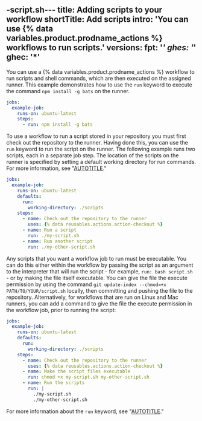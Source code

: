 -script.sh---
title: Adding scripts to your workflow
shortTitle: Add scripts
intro: 'You can use {% data variables.product.prodname_actions %} workflows to run scripts.'
versions:
  fpt: '*'
  ghes: '*'
  ghec: '*'
---

You can use a {% data variables.product.prodname_actions %} workflow to run scripts and shell commands, which are then executed on the assigned runner. This example demonstrates how to use the `run` keyword to execute the command `npm install -g bats` on the runner.

```yaml
jobs:
  example-job:
    runs-on: ubuntu-latest
    steps:
      - run: npm install -g bats
```

To use a workflow to run a script stored in your repository you must first check out the repository to the runner. Having done this, you can use the `run` keyword to run the script on the runner. The following example runs two scripts, each in a separate job step. The location of the scripts on the runner is specified by setting a default working directory for run commands. For more information, see "[AUTOTITLE](/actions/using-jobs/setting-default-values-for-jobs)."

```yaml
jobs:
  example-job:
    runs-on: ubuntu-latest
    defaults:
      run:
        working-directory: ./scripts
    steps:
      - name: Check out the repository to the runner
        uses: {% data reusables.actions.action-checkout %}  
      - name: Run a script
        run: ./my-script.sh
      - name: Run another script
        run: ./my-other-script.sh
```

Any scripts that you want a workflow job to run must be executable. You can do this either within the workflow by passing the script as an argument to the interpreter that will run the script - for example, `run: bash script.sh` - or by making the file itself executable. You can give the file the execute permission by using the command `git update-index --chmod=+x PATH/TO/YOUR/script.sh` locally, then committing and pushing the file to the repository. Alternatively, for workflows that are run on Linux and Mac runners, you can add a command to give the file the execute permission in the workflow job, prior to running the script:

```yaml
jobs:
  example-job:
    runs-on: ubuntu-latest
    defaults:
      run:
        working-directory: ./scripts
    steps:
      - name: Check out the repository to the runner
        uses: {% data reusables.actions.action-checkout %}  
      - name: Make the script files executable
        run: chmod +x my-script.sh my-other-script.sh
      - name: Run the scripts
        run: |
          ./my-script.sh
          ./my-other-script.sh
```

For more information about the `run` keyword, see "[AUTOTITLE](/actions/using-workflows/workflow-syntax-for-github-actions#jobsjob_idstepsrun)."
